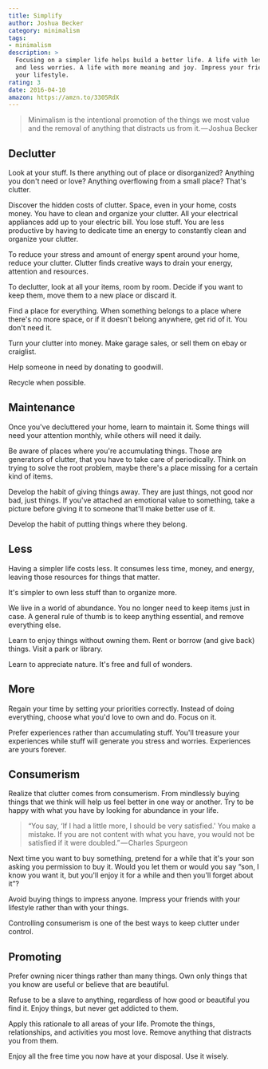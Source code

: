 ```yaml
---
title: Simplify
author: Joshua Becker
category: minimalism
tags:
- minimalism
description: >
  Focusing on a simpler life helps build a better life. A life with less stress
  and less worries. A life with more meaning and joy. Impress your friends with
  your lifestyle.
rating: 3
date: 2016-04-10
amazon: https://amzn.to/3305RdX
---
```


> Minimalism is the intentional promotion of the things we most value and the
> removal of anything that distracts us from it. — Joshua Becker

## Declutter

Look at your stuff. Is there anything out of place or disorganized? Anything you
don't need or love? Anything overflowing from a small place? That's clutter.

Discover the hidden costs of clutter. Space, even in your home, costs money. You
have to clean and organize your clutter. All your electrical appliances add up
to your electric bill. You lose stuff. You are less productive by having to
dedicate time an energy to constantly clean and organize your clutter.

To reduce your stress and amount of energy spent around your home, reduce your
clutter. Clutter finds creative ways to drain your energy, attention and
resources.

To declutter, look at all your items, room by room. Decide if you want to keep
them, move them to a new place or discard it.

Find a place for everything. When something belongs to a place where there's no
more space, or if it doesn't belong anywhere, get rid of it. You don't need it.

Turn your clutter into money. Make garage sales, or sell them on ebay or
craiglist.

Help someone in need by donating to goodwill.

Recycle when possible.

## Maintenance

Once you've decluttered your home, learn to maintain it. Some things will need
your attention monthly, while others will need it daily.

Be aware of places where you're accumulating things. Those are generators of
clutter, that you have to take care of periodically. Think on trying to solve
the root problem, maybe there's a place missing for a certain kind of items.

Develop the habit of giving things away. They are just things, not good nor bad,
just things. If you've attached an emotional value to something, take a picture
before giving it to someone that'll make better use of it.

Develop the habit of putting things where they belong.

## Less

Having a simpler life costs less. It consumes less time, money, and energy,
leaving those resources for things that matter.

It's simpler to own less stuff than to organize more.

We live in a world of abundance. You no longer need to keep items just in case.
A general rule of thumb is to keep anything essential, and remove everything
else.

Learn to enjoy things without owning them. Rent or borrow (and give back)
things. Visit a park or library.

Learn to appreciate nature. It's free and full of wonders.

## More

Regain your time by setting your priorities correctly. Instead of doing
everything, choose what you'd love to own and do. Focus on it.

Prefer experiences rather than accumulating stuff. You'll treasure your
experiences while stuff will generate you stress and worries. Experiences are
yours forever.

## Consumerism

Realize that clutter comes from consumerism. From mindlessly buying things that
we think will help us feel better in one way or another. Try to be happy with
what you have by looking for abundance in your life.

> “You say, ‘If I had a little more, I should be very satisfied.' You make a
> mistake. If you are not content with what you have, you would not be satisfied
> if it were doubled.” — Charles Spurgeon

Next time you want to buy something, pretend for a while that it's your son
asking you permission to buy it. Would you let them or would you say “son, I
know you want it, but you'll enjoy it for a while and then you'll forget about
it”?

Avoid buying things to impress anyone. Impress your friends with your lifestyle
rather than with your things.

Controlling consumerism is one of the best ways to keep clutter under control.

## Promoting

Prefer owning nicer things rather than many things. Own only things that you
know are useful or believe that are beautiful.

Refuse to be a slave to anything, regardless of how good or beautiful you find
it. Enjoy things, but never get addicted to them.

Apply this rationale to all areas of your life. Promote the things,
relationships, and activities you most love. Remove anything that distracts you
from them.

Enjoy all the free time you now have at your disposal. Use it wisely.

